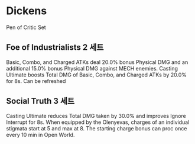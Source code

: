 # Dickens

Pen of Critic Set

## Foe of Industrialists 2 세트

Basic, Combo, and Charged ATKs deal 20.0% bonus Physical DMG and an additional 15.0% bonus Physical DMG against MECH enemies. Casting Ultimate boosts Total DMG of Basic, Combo, and Charged ATKs by 20.0% for 8s. Can be refreshed

## Social Truth 3 세트

Casting Ultimate reduces Total DMG taken by 30.0% and improves Ignore Interrupt for 8s. When equipped by the Olenyevas, charges of an individual stigmata start at 5 and max at 8. The starting charge bonus can proc once every 10 min in Open World.
